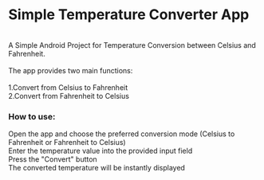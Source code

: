 # Simple Temperature Converter App
<br>
A Simple Android Project for Temperature Conversion between Celsius and Fahrenheit. 
<br>
<br>
The app provides two main functions: 
<br>
<br>
1.Convert from Celsius to Fahrenheit <br>
2.Convert from Fahrenheit to Celsius

<br>

### How to use: 
Open the app and choose the preferred conversion mode (Celsius to Fahrenheit or Fahrenheit to Celsius) <br>
Enter the temperature value into the provided input field <br>
Press the "Convert" button <br>
The converted temperature will be instantly displayed <br>

